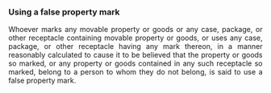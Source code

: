 ### Using a false property mark
<div style="text-align: justify">

Whoever marks any movable property or goods or any case, package, or other receptacle containing movable property or goods, or uses any case, package, or other receptacle having any mark thereon, in a manner reasonably calculated to cause it to be believed that the property or goods so marked, or any property or goods contained in any such receptacle so marked, belong to a person to whom they do not belong, is said to use a false property mark.

</div>
